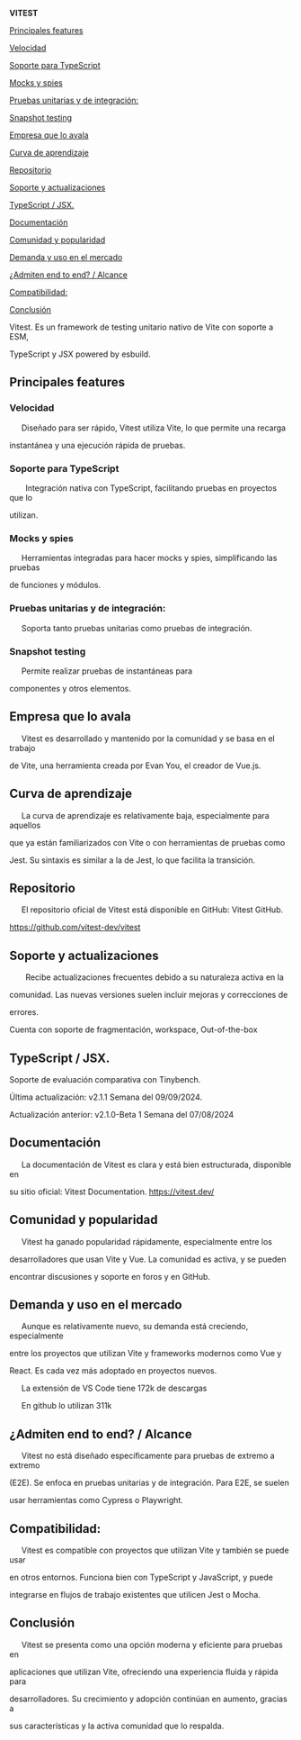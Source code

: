 

<a name="_7ud0x3sfuqzz"></a>**VITEST**

[Principales features](#_lka04641bfzk)

[Velocidad](#_h1b4a1gp8az5)

[Soporte para TypeScript](#_ds5x9ni5bh9i)

[Mocks y spies	](#_7nre7ewqay2)

[Pruebas unitarias y de integración:	](#_e6ddqrr9k8r1)

[Snapshot testing	](#_u2gqtlpft1un)

[Empresa que lo avala	](#_tsx1jt78gejb)

[Curva de aprendizaje	](#_dfkzgj38tde2)

[Repositorio	](#_dv6zcobxm2vu)

[Soporte y actualizaciones	](#_ofr6nbyztlss)

[TypeScript / JSX.	](#_gryhdjvgculm)

[Documentación	](#_qqssg9fmiev8)

[Comunidad y popularidad	](#_tkvz0y3yng5q)

[Demanda y uso en el mercado](#_f0b9ggl7mkk)

[¿Admiten end to end? / Alcance	](#_d08c9pk5v46o)

[Compatibilidad:	](#_s20pacq5zs40)

[Conclusión	](#_r47fp8wr8kqu)


Vitest. Es un framework de testing unitario nativo de Vite con soporte a ESM,

TypeScript y JSX powered by esbuild.

## <a name="_lka04641bfzk"></a>**Principales features**
### <a name="_h1b4a1gp8az5"></a>Velocidad
`   `Diseñado para ser rápido, Vitest utiliza Vite, lo que permite una recarga

instantánea y una ejecución rápida de pruebas.
### <a name="_ds5x9ni5bh9i"></a>Soporte para TypeScript
`    `Integración nativa con TypeScript, facilitando pruebas en proyectos que lo

utilizan.
### <a name="_7nre7ewqay2"></a>Mocks y spies
`   `Herramientas integradas para hacer mocks y spies, simplificando las pruebas

de funciones y módulos.
### <a name="_e6ddqrr9k8r1"></a>Pruebas unitarias y de integración:
`   `Soporta tanto pruebas unitarias como pruebas de integración.
### <a name="_u2gqtlpft1un"></a>Snapshot testing
`   `Permite realizar pruebas de instantáneas para

componentes y otros elementos.

## <a name="_tsx1jt78gejb"></a>**Empresa que lo avala**

`   `Vitest es desarrollado y mantenido por la comunidad y se basa en el trabajo

de Vite, una herramienta creada por Evan You, el creador de Vue.js.

## <a name="_dfkzgj38tde2"></a>**Curva de aprendizaje**

`   `La curva de aprendizaje es relativamente baja, especialmente para aquellos

que ya están familiarizados con Vite o con herramientas de pruebas como

Jest. Su sintaxis es similar a la de Jest, lo que facilita la transición.

## <a name="_dv6zcobxm2vu"></a>**Repositorio**

`   `El repositorio oficial de Vitest está disponible en GitHub: Vitest GitHub.

https://github.com/vitest-dev/vitest

## <a name="_ofr6nbyztlss"></a>**Soporte y actualizaciones**

`    `Recibe actualizaciones frecuentes debido a su naturaleza activa en la

comunidad. Las nuevas versiones suelen incluir mejoras y correcciones de

errores.

Cuenta con soporte de fragmentación, workspace, Out-of-the-box
## <a name="_gryhdjvgculm"></a>**TypeScript / JSX.**

Soporte de evaluación comparativa con Tinybench.

Última actualización: v2.1.1 Semana del 09/09/2024.

Actualización anterior: v2.1.0-Beta 1 Semana del 07/08/2024

## <a name="_qqssg9fmiev8"></a>**Documentación**

`   `La documentación de Vitest es clara y está bien estructurada, disponible en

su sitio oficial: Vitest Documentation.  https://vitest.dev/

## <a name="_tkvz0y3yng5q"></a>**Comunidad y popularidad**

`   `Vitest ha ganado popularidad rápidamente, especialmente entre los

desarrolladores que usan Vite y Vue. La comunidad es activa, y se pueden

encontrar discusiones y soporte en foros y en GitHub.

## <a name="_f0b9ggl7mkk"></a>**Demanda y uso en el mercado**

`   `Aunque es relativamente nuevo, su demanda está creciendo, especialmente

entre los proyectos que utilizan Vite y frameworks modernos como Vue y

React. Es cada vez más adoptado en proyectos nuevos.

`   `La extensión de VS Code tiene 172k de descargas 

`   `En github lo utilizan 311k 

## <a name="_d08c9pk5v46o"></a>**¿Admiten end to end? / Alcance**

`   `Vitest no está diseñado específicamente para pruebas de extremo a extremo

(E2E). Se enfoca en pruebas unitarias y de integración. Para E2E, se suelen

usar herramientas como Cypress o Playwright.

## <a name="_s20pacq5zs40"></a>**Compatibilidad:**

`   `Vitest es compatible con proyectos que utilizan Vite y también se puede usar

en otros entornos. Funciona bien con TypeScript y JavaScript, y puede

integrarse en flujos de trabajo existentes que utilicen Jest o Mocha.

## <a name="_r47fp8wr8kqu"></a>**Conclusión**
`   `Vitest se presenta como una opción moderna y eficiente para pruebas en

aplicaciones que utilizan Vite, ofreciendo una experiencia fluida y rápida para

desarrolladores. Su crecimiento y adopción continúan en aumento, gracias a

sus características y la activa comunidad que lo respalda.

